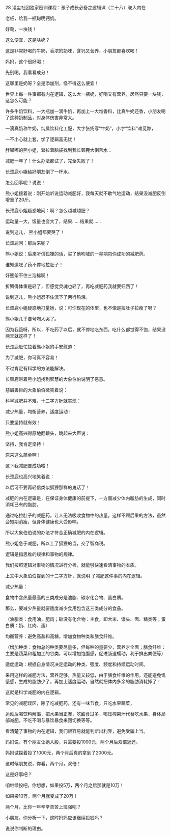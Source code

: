 28 浥尘社团独家密训课程：孩子成长必备之逻辑课（二十八）驶入内在



老板，给我一瓶聪明钙奶。

好嘞，一块钱！



这么便宜，这是啥奶？

这是非常好喝的牛奶，香浓的奶味，含钙又营养，小朋友都喜欢喝！



妈妈，这个很好喝！

先别喝，我看看成分！

这哪里是奶呀？全是添加剂，怪不得这么便宜！



世界上每一件事都有内在逻辑，这么大一瓶奶，好喝又有营养，居然只要一块钱，这怎么可能？

许多牛奶饮料，一大瓶加一滴牛奶，再加上一大堆香料，比真牛奶还香，小朋友喝了这种奶制品，对身体伤害非常大。

一滴真奶称牛奶，纯属饮料化工配，大字张扬写“牛奶”，小字“饮料”难觅踪，

一不小心就上套，学了逻辑喜无忧！



胖嘟嘟的熊小姐，耷拉着脑袋找到我长颈鹿大倒苦水：

减肥一年了！什么办法都试了，完全失败了！

长颈鹿小姐给好朋友倒了一杯水。

怎么回事呢？说说！

熊小姐接着说：刚开始听说运动减肥好，我每天就不歇气地运动，结果没减肥反倒增重了20斤。

长颈鹿小姐疑惑地问：啊？怎么越减越肥？

运动量一大，饭量也变大了，结果……结果就……

说到这儿， 熊小姐都要哭了！



长颈鹿问：那后来呢？

熊小姐说：后来听信狐狸的话，买了他吹嘘的一星期包你成功的减肥药。

谁知道吃了药不停地拉肚子！

好熊架不住三泡稀啊！

折腾得体重是轻了，但感觉灵魂也轻了，再吃减肥药我就要归西了！



说到这儿，熊小姐忍不住流下了两行热泪。

长颈鹿小姐疑惑地打量她，说：可你现在的体型，也不像是拉肚子拉瘦了呀？



熊小姐几乎要号啕大哭了。

因为我饿呀，所以，不吃药了以后，就不停地吃东西，吃什么都觉得不饱，结果没两天就这样了！

长颈鹿赶忙拉着熊小姐的手安慰道：

为了减肥，你可真不容易！

不过肯定有科学的方法能解决。



长颈鹿带着熊小姐找到智慧的大象伯伯说明了恶意。

慈眉善目的大象伯伯微笑着说：

科学减肥并不难，十二字方针就实现：

减少热量，均衡营养，适度运动！

只要坚持就有效！



熊小姐高兴得原地翻跟头，跳起来大声说：

坚持，我肯定坚持！

原来这么简单啊！

这下我减肥要成功喽！



长颈鹿也高兴地笑着说：

以后可不要再轻信类似狐狸那样的鬼话了！



减肥的内在逻辑是，在保证身体健康的前提下，一方面减少体内脂肪的生成，同时消耗已有的脂肪。

通过吃拉肚子的减肥药，让人无法吸收食物中的热量，这样不顾后果的方法，虽然会短期消瘦，但身体健康也大受影响。

所以大象伯伯说的办法才符合正确减肥的内在逻辑。

熊小姐急于减肥，所以上了狐狸的当，交了智商税。





逻辑是指思维的规律和事物的规律。

我们按照逻辑对事物的情况进行分析，就能够快速看清事物的本质。

上文中大象伯伯提到的十二字方针，就说明 了减肥这件事的内在逻辑。



减少热量：

食物中含热量最高的三类成分是油脂、碳水化合物、蛋白质。

那么，要减少热量就要适度减少食用包含这三类成分的食品。

（油脂类：食用油，肥肉；碳没有化合物：主食，即大米、馒头、面、糖类等；蛋白质：奶、红肉、蛋）



均衡营养：避免高盐和高糖，增加食物种类和膳食纤维。

（增加种类：食物总的种类要尽量多，但每种的量要少，营养才全面；膳食纤维：主要是蔬菜和粗加工的谷类，可以增加饱腹感，促进肠道蠕动，利于排出粪便等）

适度运动：根据自身情况决定运动的种类、强度、频度和持续运动时间。

采用这样的减肥方法，营养足够，热量又较低，由于膳食纤维的作用，还能避免饥饿感，生成的脂肪少了，再加上适度运动，自然就把体内多余的脂肪消耗掉了！

这就是科学减肥的内在逻辑。



常见的减肥误区，除了吃减肥药，还有一味节食，只吃水果蔬菜，

运动后喝饮料解渴，把水果当正餐，吃甜食过多，喝压榨果汁代替吃水果，身体局部减肥，不吃不喝与暴饮暴食来回切换等等。

看清楚了事物的内在逻辑，我们很容易就能判断出利弊，避免受骗上当。



妈妈说，有个朋友让她入股，只需要投1000元，两个月后双倍返还。

妈妈试探着投了1000元，两个月后真的拿到了2000元。

这时候朋友说，你看，两个月，双倍！

这是好事吧？

咱继续投吧，你想想，如果投5万，两个月之后那就是10万！

如果投10万，两个月就变成了20万！

两个月，比你一年辛辛苦苦上班强吧？



小朋友，你分析一下，这时妈妈应该继续投钱吗？

说说你判断的理由。





























